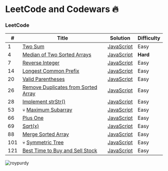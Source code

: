 # LeetCode and Codewars 🔥

### LeetCode

| # | Title | Solution | Difficulty |
|---| ----- | -------- | ---------- |
|1|[Two Sum](https://leetcode.com/problems/two-sum/)|[JavaScript](https://github.com/taishikato/leetcode/blob/master/problems/1.two-sum.md)|Easy|
|4|[Median of Two Sorted Arrays](https://leetcode.com/problems/median-of-two-sorted-arrays/)|[JavaScript](https://github.com/taishikato/leetcode/blob/master/problems/4.median-of-two-sorted-arrays.md)|**Hard**|
|7|[Reverse Integer](https://leetcode.com/problems/reverse-integer/)|[JavaScript](https://github.com/taishikato/leetcode/blob/master/problems/7.reverse-integer.md)|Easy|
|14|[Longest Common Prefix](https://leetcode.com/problems/longest-common-prefix/)|[JavaScript](https://github.com/taishikato/leetcode/blob/master/problems/14.longest-common-prefix.md)|Easy|
|20|[Valid Parentheses](https://leetcode.com/problems/valid-parentheses/)|[JavaScript](https://github.com/taishikato/leetcode/blob/master/problems/20.valid-parentheses.md)|Easy|
|26|[Remove Duplicates from Sorted Array](https://leetcode.com/problems/remove-duplicates-from-sorted-array/)|[JavaScript](https://github.com/taishikato/leetcode/blob/master/problems/26.remove-duplicates-from-sorted-array.md)|Easy|
|28|[Implement strStr()](https://leetcode.com/problems/implement-strstr/)|[JavaScript](https://github.com/taishikato/leetcode/blob/master/problems/28.implement-strstr.md)|Easy|
|53|:skull: [Maximum Subarray](https://leetcode.com/problems/maximum-subarray/)|[JavaScript](https://github.com/taishikato/leetcode/blob/master/problems/53.maximum-subarray.md)|Easy|
|66|[Plus One](https://leetcode.com/problems/plus-one/)|[JavaScript](https://github.com/taishikato/leetcode/blob/master/problems/66.plus-one.md)|Easy|
|69|[Sqrt(x)](https://leetcode.com/problems/sqrtx/)|[JavaScript](https://github.com/taishikato/leetcode/blob/master/problems/69.sqrtx.md)|Easy|
|88|[Merge Sorted Array](https://leetcode.com/problems/merge-sorted-array/)|[JavaScript](https://github.com/taishikato/leetcode/blob/master/problems/88.merge-sorted-array.md)|Easy|
|101|:skull: [Symmetric Tree](https://leetcode.com/problems/symmetric-tree/)|[JavaScript](https://github.com/taishikato/leetcode/blob/master/problems/101.symmetric-tree.md)|Easy|
|121|[Best Time to Buy and Sell Stock](https://leetcode.com/problems/best-time-to-buy-and-sell-stock/)|[JavaScript](https://github.com/taishikato/leetcode/blob/master/problems/121.best-time-to-buy-and-sell-stoc.md)|Easy|

![roypurdy](https://user-images.githubusercontent.com/980588/75480502-481ad900-5956-11ea-9d96-a6edf7e9b011.gif)
